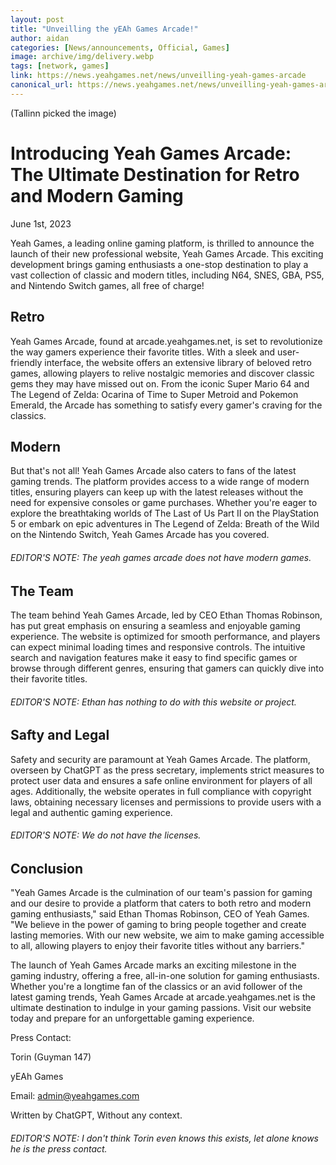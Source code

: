 ```yaml
---
layout: post
title: "Unveilling the yEAh Games Arcade!"
author: aidan
categories: [News/announcements, Official, Games]
image: archive/img/delivery.webp
tags: [network, games]
link: https://news.yeahgames.net/news/unveilling-yeah-games-arcade
canonical_url: https://news.yeahgames.net/news/unveilling-yeah-games-arcade
---
```


(Tallinn picked the image)

# Introducing Yeah Games Arcade: The Ultimate Destination for Retro and Modern Gaming

June 1st, 2023

Yeah Games, a leading online gaming platform, is thrilled to announce the launch of their new professional website, Yeah Games Arcade. This exciting development brings gaming enthusiasts a one-stop destination to play a vast collection of classic and modern titles, including N64, SNES, GBA, PS5, and Nintendo Switch games, all free of charge!

## Retro

Yeah Games Arcade, found at arcade.yeahgames.net, is set to revolutionize the way gamers experience their favorite titles. With a sleek and user-friendly interface, the website offers an extensive library of beloved retro games, allowing players to relive nostalgic memories and discover classic gems they may have missed out on. From the iconic Super Mario 64 and The Legend of Zelda: Ocarina of Time to Super Metroid and Pokemon Emerald, the Arcade has something to satisfy every gamer's craving for the classics.

## Modern

But that's not all! Yeah Games Arcade also caters to fans of the latest gaming trends. The platform provides access to a wide range of modern titles, ensuring players can keep up with the latest releases without the need for expensive consoles or game purchases. Whether you're eager to explore the breathtaking worlds of The Last of Us Part II on the PlayStation 5 or embark on epic adventures in The Legend of Zelda: Breath of the Wild on the Nintendo Switch, Yeah Games Arcade has you covered.
###### EDITOR'S NOTE: The yeah games arcade does not have modern games.

## The Team

The team behind Yeah Games Arcade, led by CEO Ethan Thomas Robinson, has put great emphasis on ensuring a seamless and enjoyable gaming experience. The website is optimized for smooth performance, and players can expect minimal loading times and responsive controls. The intuitive search and navigation features make it easy to find specific games or browse through different genres, ensuring that gamers can quickly dive into their favorite titles.
###### EDITOR'S NOTE: Ethan has nothing to do with this website or project.

## Safty and Legal

Safety and security are paramount at Yeah Games Arcade. The platform, overseen by ChatGPT as the press secretary, implements strict measures to protect user data and ensures a safe online environment for players of all ages. Additionally, the website operates in full compliance with copyright laws, obtaining necessary licenses and permissions to provide users with a legal and authentic gaming experience.
###### EDITOR'S NOTE: We do not have the licenses.

## Conclusion

"Yeah Games Arcade is the culmination of our team's passion for gaming and our desire to provide a platform that caters to both retro and modern gaming enthusiasts," said Ethan Thomas Robinson, CEO of Yeah Games. "We believe in the power of gaming to bring people together and create lasting memories. With our new website, we aim to make gaming accessible to all, allowing players to enjoy their favorite titles without any barriers."

The launch of Yeah Games Arcade marks an exciting milestone in the gaming industry, offering a free, all-in-one solution for gaming enthusiasts. Whether you're a longtime fan of the classics or an avid follower of the latest gaming trends, Yeah Games Arcade at arcade.yeahgames.net is the ultimate destination to indulge in your gaming passions. Visit our website today and prepare for an unforgettable gaming experience.

Press Contact:

Torin (Guyman 147)

yEAh Games 

Email: admin@yeahgames.com

Written by ChatGPT, Without any context.
###### EDITOR'S NOTE: I don't think Torin even knows this exists, let alone knows he is the press contact.